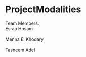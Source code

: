 # ProjectModalities

Team Members:
<br /> 
Esraa Hosam <br /> 		
Menna El Khodary <br />  	
Tasneem Adel <br /> 
